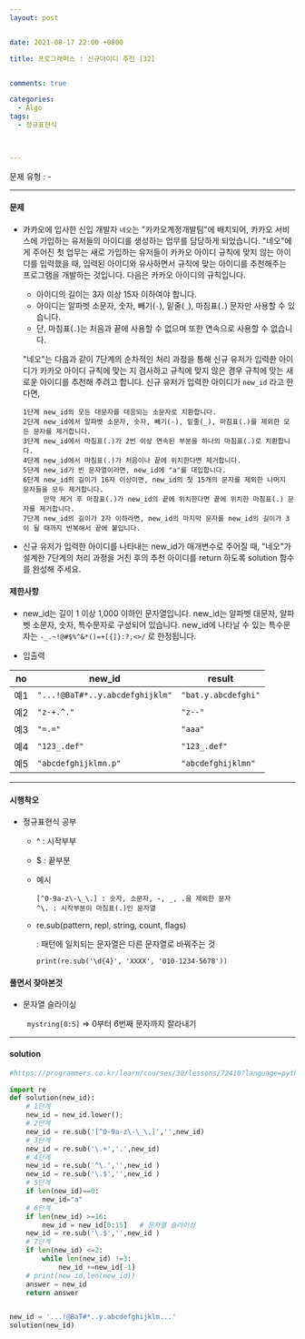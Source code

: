 ```yaml
---
layout: post


date: 2021-08-17 22:00 +0800

title: 프로그래머스 : 신규아이디 추천 [32] 


comments: true

categories: 
  - Algo
tags: 
  - 정규표현식
 


---
```




문제 유형 : -

---

#### 문제

- 카카오에 입사한 신입 개발자 `네오`는 "카카오계정개발팀"에 배치되어, 카카오 서비스에 가입하는 유저들의 아이디를 생성하는 업무를 담당하게 되었습니다. "네오"에게 주어진 첫 업무는 새로 가입하는 유저들이 카카오 아이디 규칙에 맞지 않는 아이디를 입력했을 때, 입력된 아이디와 유사하면서 규칙에 맞는 아이디를 추천해주는 프로그램을 개발하는 것입니다.
  다음은 카카오 아이디의 규칙입니다.

  - 아이디의 길이는 3자 이상 15자 이하여야 합니다.
  - 아이디는 알파벳 소문자, 숫자, 빼기(`-`), 밑줄(`_`), 마침표(`.`) 문자만 사용할 수 있습니다.
  - 단, 마침표(`.`)는 처음과 끝에 사용할 수 없으며 또한 연속으로 사용할 수 없습니다.

  "네오"는 다음과 같이 7단계의 순차적인 처리 과정을 통해 신규 유저가 입력한 아이디가 카카오 아이디 규칙에 맞는 지 검사하고 규칙에 맞지 않은 경우 규칙에 맞는 새로운 아이디를 추천해 주려고 합니다.
  신규 유저가 입력한 아이디가 `new_id` 라고 한다면,

  ```
  1단계 new_id의 모든 대문자를 대응되는 소문자로 치환합니다.
  2단계 new_id에서 알파벳 소문자, 숫자, 빼기(-), 밑줄(_), 마침표(.)를 제외한 모든 문자를 제거합니다.
  3단계 new_id에서 마침표(.)가 2번 이상 연속된 부분을 하나의 마침표(.)로 치환합니다.
  4단계 new_id에서 마침표(.)가 처음이나 끝에 위치한다면 제거합니다.
  5단계 new_id가 빈 문자열이라면, new_id에 "a"를 대입합니다.
  6단계 new_id의 길이가 16자 이상이면, new_id의 첫 15개의 문자를 제외한 나머지 문자들을 모두 제거합니다.
       만약 제거 후 마침표(.)가 new_id의 끝에 위치한다면 끝에 위치한 마침표(.) 문자를 제거합니다.
  7단계 new_id의 길이가 2자 이하라면, new_id의 마지막 문자를 new_id의 길이가 3이 될 때까지 반복해서 끝에 붙입니다.
  ```



- 신규 유저가 입력한 아이디를 나타내는 new_id가 매개변수로 주어질 때, "네오"가 설계한 7단계의 처리 과정을 거친 후의 추천 아이디를 return 하도록 solution 함수를 완성해 주세요.



#### 제한사항

- new_id는 길이 1 이상 1,000 이하인 문자열입니다.
  new_id는 알파벳 대문자, 알파벳 소문자, 숫자, 특수문자로 구성되어 있습니다.
  new_id에 나타날 수 있는 특수문자는 `-_.~!@#$%^&*()=+[{]}:?,<>/` 로 한정됩니다.



- 입출력

| no   | new_id                          | result              |
| ---- | ------------------------------- | ------------------- |
| 예1  | `"...!@BaT#*..y.abcdefghijklm"` | `"bat.y.abcdefghi"` |
| 예2  | `"z-+.^."`                      | `"z--"`             |
| 예3  | `"=.="`                         | `"aaa"`             |
| 예4  | `"123_.def"`                    | `"123_.def"`        |
| 예5  | `"abcdefghijklmn.p"`            | `"abcdefghijklmn"`  |

---

#### 시행착오

- 정규표현식 공부

  - ^ : 시작부부

  - $ : 끝부분

  - 예시

    ```
    [^0-9a-z\-\_\.] : 숫자, 소문자, -, _, .을 제외한 문자
    ^\. : 시작부분이 마침표(.)인 문자열
    ```

  - re.sub(pattern, repl, string, count, flags)

    : 패턴에 일치되는 문자열은 다른 문자열로 바꿔주는 것

    `print(re.sub('\d{4}', 'XXXX', '010-1234-5678'))`

    

#### 풀면서 찾아본것

- 문자열 슬라이싱

  ` mystring[0:5]` => 0부터 6번째 문자까지 잘라내기

  

---



#### solution

```python
#https://programmers.co.kr/learn/courses/30/lessons/72410?language=python3

import re
def solution(new_id):
    # 1단계
    new_id = new_id.lower();
    # 2단계
    new_id = re.sub('[^0-9a-z\-\_\.]','',new_id)
    # 3단계
    new_id = re.sub('\.+','.',new_id)
    # 4단계
    new_id = re.sub('^\.','',new_id )
    new_id = re.sub('\.$','',new_id )
    # 5단계
    if len(new_id)==0:
        new_id="a"
    # 6단계
    if len(new_id) >=16:
        new_id = new_id[0:15]   # 문자열 슬라이싱
    new_id = re.sub('\.$','',new_id )
    # 7단계
    if len(new_id) <=2:
        while len(new_id) !=3:
            new_id +=new_id[-1]
    # print(new_id,len(new_id))
    answer = new_id
    return answer


new_id = '...!@BaT#*..y.abcdefghijklm...'
solution(new_id)

```



 
